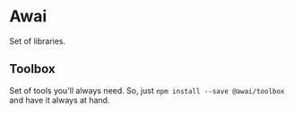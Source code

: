 # Awai

Set of libraries.

## Toolbox
Set of tools you'll always need. So, just `npm install --save @awai/toolbox` and have it always at hand.

